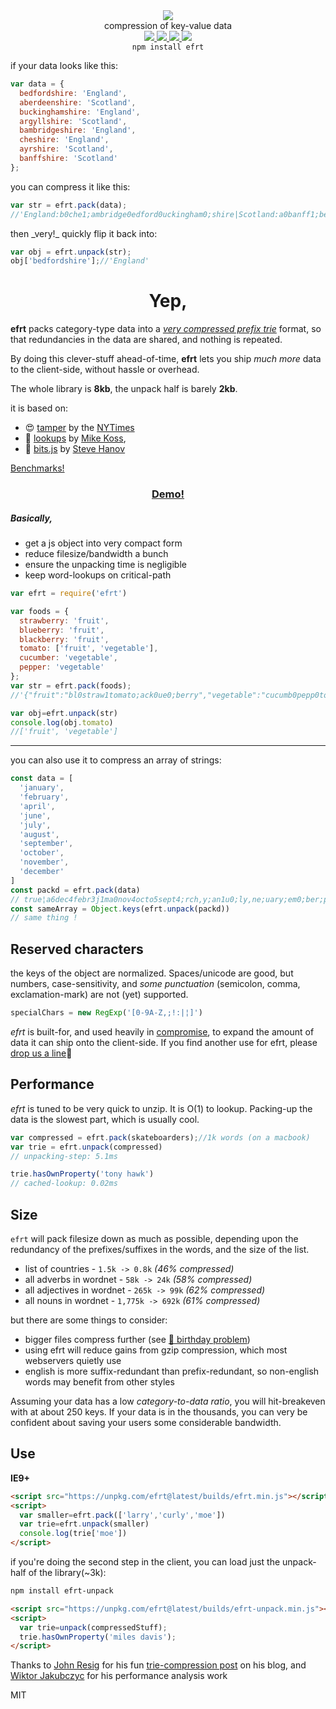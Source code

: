 <div align="center">
  <img src="https://cloud.githubusercontent.com/assets/399657/23590290/ede73772-01aa-11e7-8915-181ef21027bc.png" />
  <div>compression of key-value data</div>
  <a href="https://npmjs.org/package/efrt">
    <img src="https://img.shields.io/npm/v/efrt.svg?style=flat-square" />
  </a>
  <a href="https://nodejs.org/api/documentation.html#documentation_stability_index">
    <img src="https://img.shields.io/badge/stability-stable-green.svg?style=flat-square" />
  </a>
  <a href="https://www.codacy.com/app/spencerkelly86/efrt">
    <img src="https://api.codacy.com/project/badge/Coverage/fc03e2761c8c471c8f84141abf2704de" />
  </a>
  <a href="https://unpkg.com/efrt/builds/efrt.min.js">
     <img src="https://badge-size.herokuapp.com/spencermountain/efrt/master/builds/efrt.min.js" />
  </a>
</div>

<div align="center">
  <code>npm install efrt</code>
</div>

if your data looks like this:
```js
var data = {
  bedfordshire: 'England',
  aberdeenshire: 'Scotland',
  buckinghamshire: 'England',
  argyllshire: 'Scotland',
  bambridgeshire: 'England',
  cheshire: 'England',
  ayrshire: 'Scotland',
  banffshire: 'Scotland'
};
```
you can compress it like this:
```js
var str = efrt.pack(data);
//'England:b0che1;ambridge0edford0uckingham0;shire|Scotland:a0banff1;berdeen0rgyll0yr0;shire'
```
then \_very!\_ quickly flip it back into:
```js
var obj = efrt.unpack(str);
obj['bedfordshire'];//'England'
```

<h1 align="center">Yep,</h1>

**efrt** packs category-type data into a *[very compressed prefix trie](https://en.wikipedia.org/wiki/Trie)* format, so that redundancies in the data are shared, and nothing is repeated.

By doing this clever-stuff ahead-of-time, **efrt** lets you ship *much more* data to the client-side, without hassle or overhead.

The whole library is **8kb**, the unpack half is barely **2kb**.

it is based on:
* 😍 [tamper](https://nytimes.github.io/tamper/) by the [NYTimes](https://github.com/NYTimes/)
* 💝 [lookups](https://github.com/mckoss/lookups) by [Mike Koss](https://github.com/mckoss),
* 💓 [bits.js](http://stevehanov.ca/blog/index.php?id=120) by [Steve Hanov](https://twitter.com/smhanov)

<a href="https://monolithpl.github.io/trie-compiler/">Benchmarks!</a>

<h3 align="center">
  <a href="https://rawgit.com/nlp-compromise/efrt/master/demo/index.html">Demo!</a>
</h3>

<h5 align="left">
Basically,
</h5>

* get a js object into very compact form
* reduce filesize/bandwidth a bunch
* ensure the unpacking time is negligible
* keep word-lookups on critical-path

```js
var efrt = require('efrt')

var foods = {
  strawberry: 'fruit',
  blueberry: 'fruit',
  blackberry: 'fruit',
  tomato: ['fruit', 'vegetable'],
  cucumber: 'vegetable',
  pepper: 'vegetable'
};
var str = efrt.pack(foods);
//'{"fruit":"bl0straw1tomato;ack0ue0;berry","vegetable":"cucumb0pepp0tomato;er"}'

var obj=efrt.unpack(str)
console.log(obj.tomato)
//['fruit', 'vegetable']
```

---

you can also use it to compress an array of strings:
```js
const data = [
  'january',
  'february',
  'april',
  'june',
  'july',
  'august',
  'september',
  'october',
  'november',
  'december'
]
const packd = efrt.pack(data)
// true¦a6dec4febr3j1ma0nov4octo5sept4;rch,y;an1u0;ly,ne;uary;em0;ber;pril,ugust
const sameArray = Object.keys(efrt.unpack(packd))
// same thing !
```

## Reserved characters
the keys of the object are normalized. Spaces/unicode are good, but numbers, case-sensitivity, and *some punctuation* (semicolon, comma, exclamation-mark) are not (yet) supported.
```js
specialChars = new RegExp('[0-9A-Z,;!:|¦]')
```

*efrt* is built-for, and used heavily in [compromise](https://github.com/nlp-compromise/compromise), to expand the amount of data it can ship onto the client-side.
If you find another use for efrt, please [drop us a line](mailto:spencermountain@gmail.com)🎈

## Performance
*efrt* is tuned to be very quick to unzip. It is O(1) to lookup. Packing-up the data is the slowest part, which is usually cool.
```js
var compressed = efrt.pack(skateboarders);//1k words (on a macbook)
var trie = efrt.unpack(compressed)
// unpacking-step: 5.1ms

trie.hasOwnProperty('tony hawk')
// cached-lookup: 0.02ms
```

## Size
`efrt` will pack filesize down as much as possible, depending upon the redundancy of the prefixes/suffixes in the words, and the size of the list.
* list of countries - `1.5k -> 0.8k` *(46% compressed)*
* all adverbs in wordnet - `58k -> 24k` *(58% compressed)*
* all adjectives in wordnet - `265k -> 99k` *(62% compressed)*
* all nouns in wordnet - `1,775k -> 692k` *(61% compressed)*

but there are some things to consider:
* bigger files compress further (see [🎈 birthday problem](https://en.wikipedia.org/wiki/Birthday_problem))
* using efrt will reduce gains from gzip compression, which most webservers quietly use
* english is more suffix-redundant than prefix-redundant, so non-english words may benefit from other styles

Assuming your data has a low _category-to-data ratio_, you will hit-breakeven with at about 250 keys. If your data is in the thousands, you can very be confident about saving your users some considerable bandwidth.

## Use
**IE9+**
```html
<script src="https://unpkg.com/efrt@latest/builds/efrt.min.js"></script>
<script>
  var smaller=efrt.pack(['larry','curly','moe'])
  var trie=efrt.unpack(smaller)
  console.log(trie['moe'])
</script>
```

if you're doing the second step in the client, you can load just the unpack-half of the library(~3k):
```bash
npm install efrt-unpack
```
```html
<script src="https://unpkg.com/efrt@latest/builds/efrt-unpack.min.js"></script>
<script>
  var trie=unpack(compressedStuff);
  trie.hasOwnProperty('miles davis');
</script>
```

Thanks to [John Resig](https://johnresig.com/) for his fun [trie-compression post](https://johnresig.com/blog/javascript-trie-performance-analysis/) on his blog, and [Wiktor Jakubczyc](https://github.com/monolithpl) for his performance analysis work

MIT
